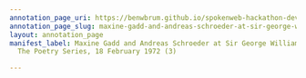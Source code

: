 ```yaml
---
annotation_page_uri: https://benwbrum.github.io/spokenweb-hackathon-development/annotations/maxine-gadd-and-andreas-schroeder-at-sir-george-williams-university-the-poetry-series-18-february-1972-3--canvas-1-annotationandreas-schroeder.json
annotation_page_slug: maxine-gadd-and-andreas-schroeder-at-sir-george-williams-university-the-poetry-series-18-february-1972-3--canvas-1-annotationandreas-schroeder
layout: annotation_page
manifest_label: Maxine Gadd and Andreas Schroeder at Sir George Williams University,
  The Poetry Series, 18 February 1972 (3)

---
```

